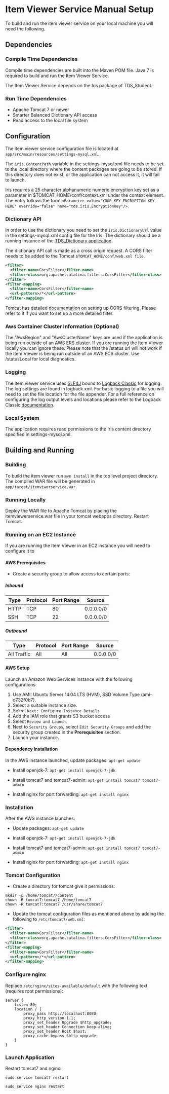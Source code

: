 # Item Viewer Service Manual Setup
To build and run the item viewer service on your local machine you will need the following.

## Dependencies
### Compile Time Dependencies
Compile time dependencies are built into the Maven POM file.
Java 7 is required to build and run the Item Viewer Service.

The Item Viewer Service depends on the Iris package of TDS_Student.

### Run Time Dependencies
- Apache Tomcat 7 or newer
- Smarter Balanced Dictionary API access
- Read access to the local file system


## Configuration
The item viewer service configuration file is located at `app/src/main/resources/settings-mysql.xml`.

The `iris.ContentPath` variable in the settings-mysql.xml file needs to be set to the local directory where the content packages are going to be stored. 
If this directory does not exist, or the application can not access it, it will fail to launch.


Iris requires a 25 character alphanumeric numeric encryption key set as a parameter in $TOMCAT_HOME/conf/context.xml under the context element.
The entry follows the form `<Parameter value="YOUR KEY ENCRYPTION KEY HERE" override="false" name="tds.iris.EncryptionKey"/>`.

### Dictionary API
In order to use the dictionary you need to set the `iris.DictionaryUrl` value in the settings-mysql.xml config file for the Iris.
The dictionary should be a running instance of the [TDS_Dictionary application](https://github.com/SmarterApp/TDS_Dictionary).

The dictionary API call is made as a cross origin request. A CORS filter needs to be added to the Tomcat `$TOMCAT_HOME/conf/web.xml file`.

```xml
<filter>
  <filter-name>CorsFilter</filter-name>
  <filter-class>org.apache.catalina.filters.CorsFilter</filter-class>
</filter>
<filter-mapping>
  <filter-name>CorsFilter</filter-name>
  <url-pattern>/*</url-pattern>
</filter-mapping>
```

Tomcat has detailed [documentation](http://tomcat.apache.org/tomcat-8.0-doc/config/filter.html#CORS_Filter) on setting up CORS filtering. Please refer to it if you want to  set up a more detailed filter.

### Aws Container Cluster Information (Optional)
The "AwsRegion" and "AwsClusterName" keys are used if the application is being run outside of an AWS ERS cluster. 
If you are running the Item Viewer locally you can ignore these.
Please note that the /status url will not work if the Item Viewer is being run outside of an AWS ECS cluster. 
Use /statusLocal for local diagnostics.

### Logging
The item viewer service uses [SLF4J](http://www.slf4j.org/) bound to [Logback Classic](http://logback.qos.ch/) for logging. The log settings are found in logback.xml. For basic logging to a file you will need to set the file location for the file appender. For a full reference on configuring the log output levels and locations please refer to the Logback Classic [documentation](http://logback.qos.ch/manual/configuration.html).

### Local System
The application requires read permissions to the Iris content directory specified in settings-mysql.xml.

## Building and Running
### Building
To build the item viewer run `mvn install` in the top level project directory. 
The compiled WAR file will be generated in `app/target/itemviwerservice.war`.

### Running Locally
Deploy the WAR file to Apache Tomcat by placing the itemviewerservice.war file in your tomcat webapps directory. Restart Tomcat.

### Running on an EC2 Instance
If you are running the Item Viewer in an EC2 instance you will need to configure it to 

#### AWS Prerequisites
- Create a security group to allow access to certain ports:

##### Inbound
| Type | Protocol | Port Range | Source |
| --- | --- | --- | --- |
|HTTP | TCP | 80 | 0.0.0.0/0 |
| SSH | TCP | 22 | 0.0.0.0/0 |

##### Outbound
| Type | Protocol | Port Range | Source |
| --- | --- | --- | --- |    
| All Traffic | All | All | 0.0.0.0/0 |

#### AWS Setup
Launch an Amazon Web Services instance with the following configurations:

1. Use AMI: Ubuntu Server 14.04 LTS (HVM), SSD Volume Type (ami-d732f0b7).
2. Select a suitable instance size.
3. Select `Next: Configure Instance Details`
4. Add the IAM role that grants S3 bucket access
5. Select ```Review and Launch```.
6. Next to ```Security Groups```, select ```Edit Security Groups``` and add the security group created in the __Prerequisites__ section.
7. Launch your instance.

#### Dependency Installation
In the AWS instance launched, update packages:
`apt-get update`

- Install openjdk-7:
`apt-get install openjdk-7-jdk`

- Install tomcat7 and tomcat7-admin:
`apt-get install tomcat7 tomcat7-admin`

- Install nginx for port forwarding:
`apt-get install nginx`

### Installation
After the AWS instance launches:
- Update packages: 
`apt-get update`

- Install openjdk-7:
`apt-get install openjdk-7-jdk`

- Install tomcat7 and tomcat7-admin:
`apt-get install tomcat7 tomcat7-admin`

- Install nginx for port forwarding:
`apt-get install nginx`

### Tomcat Configuration
- Create a directory for tomcat give it permissions:
```
mkdir -p /home/tomcat7/content
chown -R tomcat7:tomcat7 /home/tomcat7
chown -R tomcat7:tomcat7 /usr/share/tomcat7
```

- Update the tomcat configuration files as mentioned above by adding the following to ```/etc/tomcat7/web.xml```:
```xml
<filter>
  <filter-name>CorsFilter</filter-name>
  <filter-class>org.apache.catalina.filters.CorsFilter</filter-class>
</filter>
<filter-mapping>
  <filter-name>CorsFilter</filter-name>
  <url-pattern>/*</url-pattern>
</filter-mapping>
```

### Configure nginx
Replace ```/etc/nginx/sites-available/default``` with the following text (requires root permissions):
```
server {
    listen 80;
    location / {
        proxy_pass http://localhost:8080;
        proxy_http_version 1.1;
        proxy_set_header Upgrade $http_upgrade;
        proxy_set_header Connection keep-alive;
        proxy_set_header Host $host;
        proxy_cache_bypass $http_upgrade;
    }
}
```

### Launch Application
Restart tomcat7 and nginx:

`sudo service tomcat7 restart`

`sudo service nginx restart`

